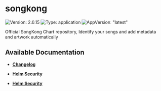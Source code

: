 # songkong

![Version: 2.0.15](https://img.shields.io/badge/Version-2.0.15-informational?style=flat-square) ![Type: application](https://img.shields.io/badge/Type-application-informational?style=flat-square) ![AppVersion: "latest"](https://img.shields.io/badge/AppVersion-"latest"-informational?style=flat-square)

Official SongKong Chart repository, Identify your songs and add metadata and artwork automatically

## Available Documentation

- [**Changelog**](CHANGELOG)

- [**Helm Security**](container-security)

- [**Helm Security**](helm-security)

